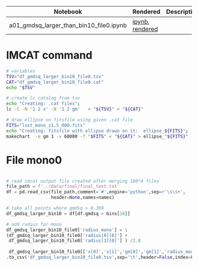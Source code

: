 
|  Notebook | Rendered   | Description  |  Author |
|---|---|---|---|
| a01_gmdsq_larger_than_bin10_file0.ipynb  | [ipynb](https://github.com/bpRsh/2019_shear_analysis_after_dmstack/blob/master/Nov_2019/Nov25/a01_gmdsq_larger_than_bin10_file0.ipynb), [rendered](https://nbviewer.jupyter.org/github/bpRsh/2019_shear_analysis_after_dmstack/blob/master/Nov_2019/Nov25/a01_gmdsq_larger_than_bin10_file0.ipynb)  |   | [Bhishan Poudel](https://bhishanpdl.github.io/)  |



# IMCAT command
```bash
# variables 
TSV="df_gmdsq_larger_bin10_file0.tsv"
CAT="df_gmdsq_larger_bin10_file0.cat"
echo "$TSV"

# create lc catalog from tsv
echo "Creating: .cat files";
lc -C -N '1 2 x' -N '1 2 gm'   < "${TSV}" > "${CAT}"

# draw ellipse on fitsfile using given .cat file
FITS="lsst_mono_z1.5_000.fits"
echo "Creating: fitsfile with ellipse drawn on it:  ellipse_${FITS}";
makechart  -e gm 1 -v 60000 -f "$FITS" < "${CAT}" > ellipse_"${FITS}"
```

# File mono0
```python

# read imcat output file created after merging 100*4 files
file_path = f'../data/final/final_text.txt'
df = pd.read_csv(file_path,comment='#',engine='python',sep=r'\s\s+',
                 header=None,names=names)

# take all points where gmdsq > 0.399
df_gmdsq_larger_bin10 = df[df.gmdsq > bins[10]]

# add radius for mono
df_gmdsq_larger_bin10_file0['radius_mono'] = \
(df_gmdsq_larger_bin10_file0['radius[0][0]'] + 
 df_gmdsq_larger_bin10_file0['radius[1][0]'] ) /2.0
 
 df_gmdsq_larger_bin10_file0[['x[0]','x[1]','gm[0]','gm[1]','radius_mono']]\
.to_csv('df_gmdsq_larger_bin10_file0.tsv',sep='\t',header=False,index=False)

```
